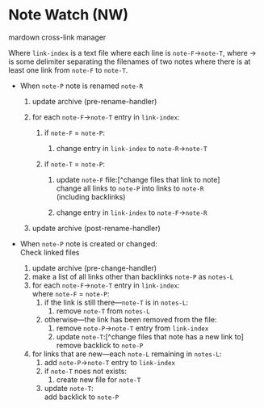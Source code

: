 # Note Watch (NW)

mardown cross-link manager

Where `link-index` is a text file where each line is `note-F`->`note-T`, where -> is some delimiter separating the filenames of two notes where there is at least one link from `note-F` to `note-T`.



- When `note-P` note is renamed `note-R`

  1. update archive (pre-rename-handler)

  2. for each `note-F`->`note-T` entry in `link-index`:

        1. if `note-F` = `note-P`:

              1. change entry in `link-index` to `note-R`->`note-T`

        2. if `note-T` = `note-P`:

              1. update `note-F` file:[^change files that  link to note]<br>change all links to `note-P` into links to `note-R`<br>(including backlinks)

              2. change entry in `link-index` to `note-F`->`note-R`
  3. update archive (post-rename-handler)
  
  
  
- When `note-P` note is created or changed:<br>Check linked files

  1. update archive (pre-change-handler)
  2. make a list of all links other than backlinks `note-P` as `notes-L`
  3. for each `note-F`->`note-T` entry in `link-index`:<br>where  `note-F` = `note-P`:
     1. if the link is still there—`note-T` is in `notes-L`:
        1. remove `note-T` from `notes-L`
     2. otherwise—the link has been removed from the file:
        1. remove `note-P`->`note-T` entry from `link-index`
        2. update `note-T`:[^change files that note has a new link to]<br>remove backlick to `note-P`
  4. for links that are new—each `note-L` remaining in `notes-L`:
     1. add `note-P`->`note-T` entry to `link-index`
     2. if `note-T` noes not exists:
        1. create new file for `note-T`
     3. update `note-T`:<br>add backlick to `note-P`